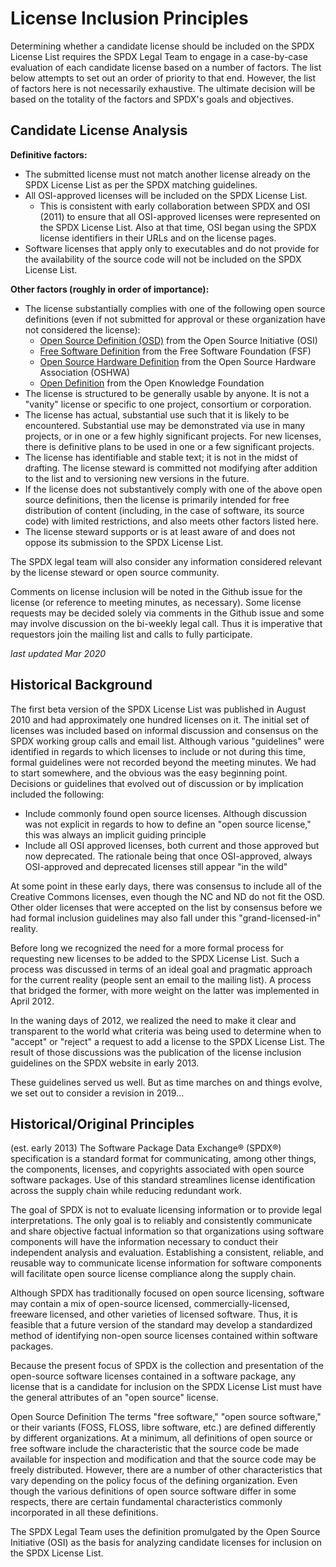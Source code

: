 # License Inclusion Principles
Determining whether a candidate license should be included on the SPDX License List requires the SPDX Legal Team to engage in a case-by-case evaluation of each candidate license based on a number of factors. The list below attempts to set out an order of priority to that end. However, the list of factors here is not necessarily exhaustive. The ultimate decision will be based on the totality of the factors and SPDX's goals and objectives. 

## Candidate License Analysis

**Definitive factors:**
* The submitted license must not match another license already on the SPDX License List as per the SPDX matching guidelines.
* All OSI-approved licenses will be included on the SPDX License List.
  * This is consistent with early collaboration between SPDX and OSI (2011) to ensure that all OSI-approved licenses were represented on the SPDX License List. Also at that time, OSI began using the SPDX license identifiers in their URLs and on the license pages.
* Software licenses that apply only to executables and do not provide for the availability of the source code will not be included on the SPDX License List.
  
**Other factors (roughly in order of importance):**
* The license substantially complies with one of the following open source definitions (even if not submitted for approval or these organization have not considered the license):
  * [Open Source Definition (OSD)](https://opensource.org/osd) from the Open Source Initiative (OSI)
  * [Free Software Definition](https://www.gnu.org/philosophy/free-sw.en.html) from the Free Software Foundation (FSF)
  * [Open Source Hardware Definition](https://www.oshwa.org/definition/) from the Open Source Hardware Association (OSHWA)
  * [Open Definition](http://opendefinition.org/od/2.1/en/) from the Open Knowledge Foundation
* The license is structured to be generally usable by anyone. It is not a "vanity" license or specific to one project, consortium or corporation.
* The license has actual, substantial use such that it is likely to be encountered. Substantial use may be demonstrated via use in many projects, or in one or a few highly significant projects. For new licenses, there is definitive plans to be used in one or a few significant projects.
* The license has identifiable and stable text; it is not in the midst of drafting. The license steward is committed not modifying after addition to the list and to versioning new versions in the future.
* If the license does not substantively comply with one of the above open source definitions, then the license is primarily intended for free distribution of content (including, in the case of software, its source code) with limited restrictions, and also meets other factors listed here.
* The license steward supports or is at least aware of and does not oppose its submission to the SPDX License List.

The SPDX legal team will also consider any information considered relevant by the license steward or open source community.

Comments on license inclusion will be noted in the Github issue for the license (or reference to meeting minutes, as necessary). Some license requests may be decided solely via comments in the Github issue and some may involve discussion on the bi-weekly legal call. Thus it is imperative that requestors join the mailing list and calls to fully participate.

*last updated Mar 2020*

## Historical Background
The first beta version of the SPDX License List was published in August 2010 and had approximately one hundred licenses on it. The initial set of licenses was included based on informal discussion and consensus on the SPDX working group calls and email list. Although various "guidelines" were identified in regards to which licenses to include or not during this time, formal guidelines were not recorded beyond the meeting minutes. We had to start somewhere, and the obvious was the easy beginning point. Decisions or guidelines that evolved out of discussion or by implication included the following:
* Include commonly found open source licenses. Although discussion was not explicit in regards to how to define an "open source license," this was always an implicit guiding principle
* Include all OSI approved licenses, both current and those approved but now deprecated. The rationale being that once OSI-approved, always OSI-approved and deprecated licenses still appear "in the wild"

At some point in these early days, there was consensus to include all of the Creative Commons licenses, even though the NC and ND do not fit the OSD. Other older licenses that were accepted on the list by consensus before we had formal inclusion guidelines may also fall under this "grand-licensed-in" reality.

Before long we recognized the need for a more formal process for requesting new licenses to be added to the SPDX License List. Such a process was discussed in terms of an ideal goal and pragmatic approach for the current reality (people sent an email to the mailing list). A process that bridged the former, with more weight on the latter was implemented in April 2012. 

In the waning days of 2012, we realized the need to make it clear and transparent to the world what criteria was being used to determine when to "accept" or "reject" a request to add a license to the SPDX License List. The result of those discussions was the publication of the license inclusion guidelines on the SPDX website in early 2013.

These guidelines served us well. But as time marches on and things evolve, we set out to consider a revision in 2019...


## Historical/Original Principles 
(est. early 2013)
The Software Package Data Exchange® (SPDX®) specification is a standard format for communicating, among other things, the components, licenses, and copyrights associated with open source software packages. Use of this standard streamlines license identification across the supply chain while reducing redundant work.

The goal of SPDX is not to evaluate licensing information or to provide legal interpretations. The only goal is to reliably and consistently communicate and share objective factual information so that organizations using software components will have the information necessary to conduct their independent analysis and evaluation. Establishing a consistent, reliable, and reusable way to communicate license information for software components will facilitate open source license compliance along the supply chain.

Although SPDX has traditionally focused on open source licensing, software may contain a mix of open-source licensed, commercially-licensed, freeware licensed, and other varieties of licensed software. Thus, it is feasible that a future version of the standard may develop a standardized method of identifying non-open source licenses contained within software packages.

Because the present focus of SPDX is the collection and presentation of the open-source software licenses contained in a software package, any license that is a candidate for inclusion on the SPDX License List must have the general attributes of an "open source" license.

Open Source Definition 
The terms "free software," "open source software," or their variants (FOSS, FLOSS, libre software, etc.) are defined differently by different organizations. At a minimum, all definitions of open source or free software include the characteristic that the source code be made available for inspection and modification and that the source code may be freely distributed. However, there are a number of other characteristics that vary depending on the policy focus of the defining organization. Even though the various definitions of open source software differ in some respects, there are certain fundamental characteristics commonly incorporated in all these definitions.

The SPDX Legal Team uses the definition promulgated by the Open Source Initiative (OSI) as the basis for analyzing candidate licenses for inclusion on the SPDX License List. 
